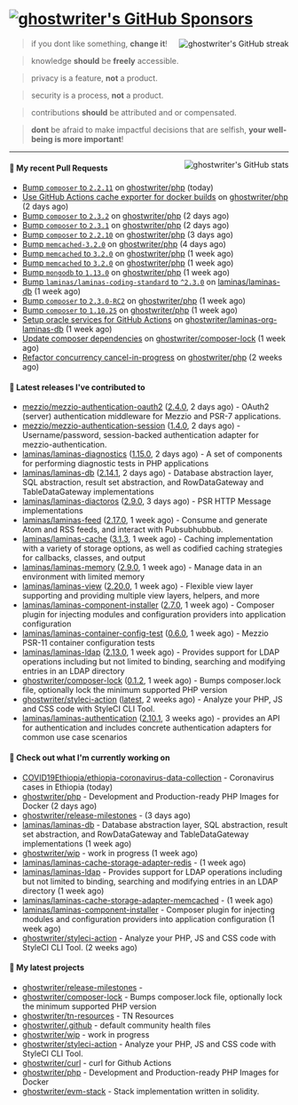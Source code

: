 # [![ghostwriter's GitHub Sponsors](https://img.shields.io/github/sponsors/ghostwriter?label=Sponsors&style=flat-square&logo=GitHub%20Sponsors)](https://github.com/sponsors/ghostwriter)

<img alt="ghostwriter's GitHub streak" align="right" src="https://github-readme-streak-stats.herokuapp.com/?user=ghostwriter">

> if you dont like something, **change it**!

> knowledge **should** be **freely** accessible.

> privacy is a feature, **not** a product.

> security is a process, **not** a product.

> contributions **should** be attributed and or compensated.

> **dont** be afraid to make impactful decisions that are selfish, **your well-being is more important**!

---

<img alt="ghostwriter's GitHub stats" align="right" src="https://github-readme-stats.vercel.app/api?username=ghostwriter&show_icons=true&count_private=true&hide_title=true&hide_rank=true&icon_color=333">

#### 🔨 My recent Pull Requests

- [Bump `composer` to `2.2.11`](https://github.com/ghostwriter/php/pull/32) on [ghostwriter/php](https://github.com/ghostwriter/php) (today)
- [Use GitHub Actions cache exporter for docker builds](https://github.com/ghostwriter/php/pull/31) on [ghostwriter/php](https://github.com/ghostwriter/php) (2 days ago)
- [Bump `composer` to `2.3.2`](https://github.com/ghostwriter/php/pull/30) on [ghostwriter/php](https://github.com/ghostwriter/php) (2 days ago)
- [Bump `composer` to `2.3.1`](https://github.com/ghostwriter/php/pull/29) on [ghostwriter/php](https://github.com/ghostwriter/php) (2 days ago)
- [Bump `composer` to `2.2.10`](https://github.com/ghostwriter/php/pull/28) on [ghostwriter/php](https://github.com/ghostwriter/php) (3 days ago)
- [Bump `memcached-3.2.0`](https://github.com/ghostwriter/php/pull/27) on [ghostwriter/php](https://github.com/ghostwriter/php) (4 days ago)
- [Bump `memcached` to `3.2.0`](https://github.com/ghostwriter/php/pull/26) on [ghostwriter/php](https://github.com/ghostwriter/php) (1 week ago)
- [Bump `memcached` to `3.2.0`](https://github.com/ghostwriter/php/pull/25) on [ghostwriter/php](https://github.com/ghostwriter/php) (1 week ago)
- [Bump `mongodb` to `1.13.0`](https://github.com/ghostwriter/php/pull/24) on [ghostwriter/php](https://github.com/ghostwriter/php) (1 week ago)
- [Bump `laminas/laminas-coding-standard` to `^2.3.0`](https://github.com/laminas/laminas-db/pull/240) on [laminas/laminas-db](https://github.com/laminas/laminas-db) (1 week ago)
- [Bump `composer` to `2.3.0-RC2`](https://github.com/ghostwriter/php/pull/23) on [ghostwriter/php](https://github.com/ghostwriter/php) (1 week ago)
- [Bump `composer` to `1.10.25`](https://github.com/ghostwriter/php/pull/22) on [ghostwriter/php](https://github.com/ghostwriter/php) (1 week ago)
- [Setup oracle services for GitHub Actions](https://github.com/ghostwriter/laminas-org-laminas-db/pull/1) on [ghostwriter/laminas-org-laminas-db](https://github.com/ghostwriter/laminas-org-laminas-db) (1 week ago)
- [Update composer dependencies](https://github.com/ghostwriter/composer-lock/pull/2) on [ghostwriter/composer-lock](https://github.com/ghostwriter/composer-lock) (1 week ago)
- [Refactor concurrency cancel-in-progress](https://github.com/ghostwriter/php/pull/21) on [ghostwriter/php](https://github.com/ghostwriter/php) (2 weeks ago)

#### 🔭 Latest releases I've contributed to

- [mezzio/mezzio-authentication-oauth2](https://github.com/mezzio/mezzio-authentication-oauth2) ([2.4.0](https://github.com/mezzio/mezzio-authentication-oauth2/releases/tag/2.4.0), 2 days ago) - OAuth2 (server) authentication middleware for Mezzio and PSR-7 applications.
- [mezzio/mezzio-authentication-session](https://github.com/mezzio/mezzio-authentication-session) ([1.4.0](https://github.com/mezzio/mezzio-authentication-session/releases/tag/1.4.0), 2 days ago) - Username/password, session-backed authentication adapter for mezzio-authentication.
- [laminas/laminas-diagnostics](https://github.com/laminas/laminas-diagnostics) ([1.15.0](https://github.com/laminas/laminas-diagnostics/releases/tag/1.15.0), 2 days ago) - A set of components for performing diagnostic tests in PHP applications
- [laminas/laminas-db](https://github.com/laminas/laminas-db) ([2.14.1](https://github.com/laminas/laminas-db/releases/tag/2.14.1), 2 days ago) - Database abstraction layer, SQL abstraction, result set abstraction, and RowDataGateway and TableDataGateway implementations
- [laminas/laminas-diactoros](https://github.com/laminas/laminas-diactoros) ([2.9.0](https://github.com/laminas/laminas-diactoros/releases/tag/2.9.0), 3 days ago) - PSR HTTP Message implementations
- [laminas/laminas-feed](https://github.com/laminas/laminas-feed) ([2.17.0](https://github.com/laminas/laminas-feed/releases/tag/2.17.0), 1 week ago) - Consume and generate Atom and RSS feeds, and interact with Pubsubhubbub.
- [laminas/laminas-cache](https://github.com/laminas/laminas-cache) ([3.1.3](https://github.com/laminas/laminas-cache/releases/tag/3.1.3), 1 week ago) - Caching implementation with a variety of storage options, as well as codified caching strategies for callbacks, classes, and output
- [laminas/laminas-memory](https://github.com/laminas/laminas-memory) ([2.9.0](https://github.com/laminas/laminas-memory/releases/tag/2.9.0), 1 week ago) - Manage data in an environment with limited memory
- [laminas/laminas-view](https://github.com/laminas/laminas-view) ([2.20.0](https://github.com/laminas/laminas-view/releases/tag/2.20.0), 1 week ago) - Flexible view layer supporting and providing multiple view layers, helpers, and more
- [laminas/laminas-component-installer](https://github.com/laminas/laminas-component-installer) ([2.7.0](https://github.com/laminas/laminas-component-installer/releases/tag/2.7.0), 1 week ago) - Composer plugin for injecting modules and configuration providers into application configuration
- [laminas/laminas-container-config-test](https://github.com/laminas/laminas-container-config-test) ([0.6.0](https://github.com/laminas/laminas-container-config-test/releases/tag/0.6.0), 1 week ago) - Mezzio PSR-11 container configuration tests
- [laminas/laminas-ldap](https://github.com/laminas/laminas-ldap) ([2.13.0](https://github.com/laminas/laminas-ldap/releases/tag/2.13.0), 1 week ago) - Provides support for LDAP operations including but not limited to binding, searching and modifying entries in an LDAP directory
- [ghostwriter/composer-lock](https://github.com/ghostwriter/composer-lock) ([0.1.2](https://github.com/ghostwriter/composer-lock/releases/tag/0.1.2), 1 week ago) - Bumps composer.lock file, optionally lock the minimum supported PHP version
- [ghostwriter/styleci-action](https://github.com/ghostwriter/styleci-action) ([latest](https://github.com/ghostwriter/styleci-action/releases/tag/latest), 2 weeks ago) - Analyze your PHP, JS and CSS code with StyleCI CLI Tool.
- [laminas/laminas-authentication](https://github.com/laminas/laminas-authentication) ([2.10.1](https://github.com/laminas/laminas-authentication/releases/tag/2.10.1), 3 weeks ago) - provides an API for authentication and includes concrete authentication adapters for common use case scenarios

#### 👷 Check out what I'm currently working on

- [COVID19Ethiopia/ethiopia-coronavirus-data-collection](https://github.com/COVID19Ethiopia/ethiopia-coronavirus-data-collection) - Coronavirus cases in Ethiopia (today)
- [ghostwriter/php](https://github.com/ghostwriter/php) - Development and Production-ready PHP Images for Docker (2 days ago)
- [ghostwriter/release-milestones](https://github.com/ghostwriter/release-milestones) -  (3 days ago)
- [laminas/laminas-db](https://github.com/laminas/laminas-db) - Database abstraction layer, SQL abstraction, result set abstraction, and RowDataGateway and TableDataGateway implementations (1 week ago)
- [ghostwriter/wip](https://github.com/ghostwriter/wip) - work in progress (1 week ago)
- [laminas/laminas-cache-storage-adapter-redis](https://github.com/laminas/laminas-cache-storage-adapter-redis) -  (1 week ago)
- [laminas/laminas-ldap](https://github.com/laminas/laminas-ldap) - Provides support for LDAP operations including but not limited to binding, searching and modifying entries in an LDAP directory (1 week ago)
- [laminas/laminas-cache-storage-adapter-memcached](https://github.com/laminas/laminas-cache-storage-adapter-memcached) -  (1 week ago)
- [laminas/laminas-component-installer](https://github.com/laminas/laminas-component-installer) - Composer plugin for injecting modules and configuration providers into application configuration (1 week ago)
- [ghostwriter/styleci-action](https://github.com/ghostwriter/styleci-action) - Analyze your PHP, JS and CSS code with StyleCI CLI Tool. (2 weeks ago)

#### 🌱 My latest projects

- [ghostwriter/release-milestones](https://github.com/ghostwriter/release-milestones) - 
- [ghostwriter/composer-lock](https://github.com/ghostwriter/composer-lock) - Bumps composer.lock file, optionally lock the minimum supported PHP version
- [ghostwriter/tn-resources](https://github.com/ghostwriter/tn-resources) - TN Resources
- [ghostwriter/.github](https://github.com/ghostwriter/.github) - default community health files
- [ghostwriter/wip](https://github.com/ghostwriter/wip) - work in progress
- [ghostwriter/styleci-action](https://github.com/ghostwriter/styleci-action) - Analyze your PHP, JS and CSS code with StyleCI CLI Tool.
- [ghostwriter/curl](https://github.com/ghostwriter/curl) - curl for Github Actions
- [ghostwriter/php](https://github.com/ghostwriter/php) - Development and Production-ready PHP Images for Docker
- [ghostwriter/evm-stack](https://github.com/ghostwriter/evm-stack) - Stack implementation written in solidity.

